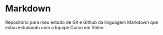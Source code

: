 # Markdown
Repositório para meu estudo de Git e Github da linguagem Markdown que estou estudando com a Equipe Curso em Vídeo 
